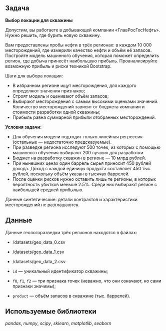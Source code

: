 ## Задача

**Выбор локации для скважины**

Допустим, вы работаете в добывающей компании «ГлавРосГосНефть». Нужно решить, где бурить новую скважину.

Вам предоставлены пробы нефти в трёх регионах: в каждом 10 000 месторождений, где измерили качество нефти и объём её запасов. Постройте модель машинного обучения, которая поможет определить регион, где добыча принесёт наибольшую прибыль. Проанализируйте возможную прибыль и риски техникой Bootstrap.

Шаги для выбора локации:

 - В избранном регионе ищут месторождения, для каждого определяют значения признаков;
 - Строят модель и оценивают объём запасов;
 - Выбирают месторождения с самым высокими оценками значений. Количество месторождений зависит от бюджета компании и стоимости разработки одной скважины;
 - Прибыль равна суммарной прибыли отобранных месторождений.

**Условия задачи:**
 - Для обучения модели подходит только линейная регрессия (остальные — недостаточно предсказуемые).
 - При разведке региона исследуют 500 точек, из которых с помощью машинного обучения выбирают 200 лучших для разработки.
 - Бюджет на разработку скважин в регионе — 10 млрд рублей.
 - При нынешних ценах один баррель сырья приносит 450 рублей дохода. Доход с каждой единицы продукта составляет 450 тыс. рублей, поскольку объём указан в тысячах баррелей.
 - После оценки рисков нужно оставить лишь те регионы, в которых вероятность убытков меньше 2.5%. Среди них выбирают регион с наибольшей средней прибылью.

Данные синтетические: детали контрактов и характеристики месторождений не разглашаются.

## Данные

Данные геологоразведки трёх регионов находятся в файлах: 
 - /datasets/geo_data_0.csv
 - /datasets/geo_data_1.csv
 - /datasets/geo_data_2.csv

 - `id` — уникальный идентификатор скважины;
 - `f0`, `f1`, `f2` — три признака точек (неважно, что они означают, но сами признаки значимы);
 - `product` — объём запасов в скважине (тыс. баррелей).

## Используемые библиотеки
*pandas*, *numpy*, *scipy*, *sklearn*, *matplotlib*, *seaborn*